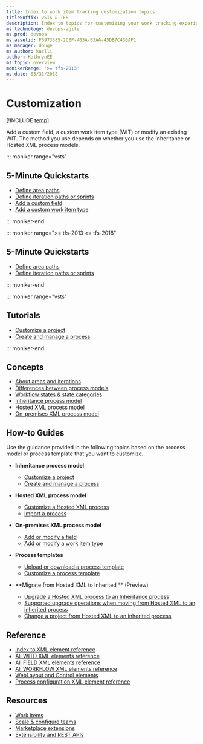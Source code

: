 ```yaml
---
title: Index to work item tracking customization topics
titleSuffix: VSTS & TFS   
description: Index to topics for customizing your work tracking experience in Visual Studio Team Services & Team Foundation Server 
ms.technology: devops-agile
ms.prod: devops
ms.assetid: F6973385-2CEF-403A-B3AA-45DB7C436AF1
ms.manager: douge
ms.author: kaelliauthor: KathrynEE
ms.topic: overview
monikerRange: '>= tfs-2013'
ms.date: 05/31/2018
---
```


# Customization  

[!INCLUDE [temp](../_shared/version-vsts-tfs-all-versions.md)]

Add a custom field, a custom work item type (WIT) or modify an existing WIT. The method you use depends on whether you use the Inheritance or Hosted XML process models.  


::: moniker range="vsts"
## 5-Minute Quickstarts  

- [Define area paths](../../organizations/settings/set-area-paths.md?toc=/vsts/work/customize/toc.json&bc=/vsts/work/customize/breadcrumb/toc.json)
- [Define iteration paths or sprints](../../organizations/settings/set-iteration-paths-sprints.md?toc=/vsts/work/customize/toc.json&bc=/vsts/work/customize/breadcrumb/toc.json) 
- [Add a custom field](../../organizations/settings/work/add-custom-field.md?toc=/vsts/work/customize/toc.json&bc=/vsts/work/customize/breadcrumb/toc.json)   
- [Add a custom work item type](../../organizations/settings/work/add-custom-wit.md?toc=/vsts/work/customize/toc.json&bc=/vsts/work/customize/breadcrumb/toc.json)   

::: moniker-end

::: moniker range=">= tfs-2013 <= tfs-2018"
## 5-Minute Quickstarts  

- [Define area paths](../../organizations/settings/set-area-paths.md?toc=/vsts/work/customize/toc.json&bc=/vsts/work/customize/breadcrumb/toc.json)
- [Define iteration paths or sprints](../../organizations/settings/set-iteration-paths-sprints.md?toc=/vsts/work/customize/toc.json&bc=/vsts/work/customize/breadcrumb/toc.json) 

::: moniker-end

::: moniker range="vsts"
## Tutorials 
- [Customize a project](../../organizations/settings/work/customize-process.md?toc=/vsts/work/customize/toc.json&bc=/vsts/work/customize/breadcrumb/toc.json)   
- [Create and manage a process](../../organizations/settings/work/manage-process.md?toc=/vsts/work/customize/toc.json&bc=/vsts/work/customize/breadcrumb/toc.json) 

::: moniker-end

## Concepts

- [About areas and iterations](../../organizations/settings/about-areas-iterations.md?toc=/vsts/work/customize/toc.json&bc=/vsts/work/customize/breadcrumb/toc.json)  
- [Differences between process models](import-process/differences.md) 
- [Workflow states & state categories](workflow-and-state-categories.md)
- [Inheritance process model](../../organizations/settings/work/inheritance-process-model.md?toc=/vsts/work/customize/toc.json&bc=/vsts/work/customize/breadcrumb/toc.json)   
- [Hosted XML process model](hosted-xml-process-model.md)  
- [On-premises XML process model](on-premises-xml-process-model.md)  


## How-to Guides

Use the guidance provided in the following topics based on the process model or process template that you want to customize.  

- **Inheritance process model**
	- [Customize a project](../../organizations/settings/work/customize-process.md?toc=/vsts/work/customize/toc.json&bc=/vsts/work/customize/breadcrumb/toc.json)     
	- [Create and manage a process](../../organizations/settings/work/manage-process.md?toc=/vsts/work/customize/toc.json&bc=/vsts/work/customize/breadcrumb/toc.json)    

- **Hosted XML process model**
	- [Customize a Hosted XML process](import-process/customize-process.md)  
    - [Import a process](import-process/import-process.md)

- **On-premises XML process model**
    - [Add or modify a field](add-modify-field.md)
    - [Add or modify a work item type](add-modify-wit.md)

- **Process templates**
    - [Upload or download a process template](../work-items/guidance/manage-process-templates.md?toc=/vsts/work/customize/toc.json&bc=/vsts/work/customize/breadcrumb/toc.json)
    - [Customize a process template](reference/process-templates/customize-process.md)  

- **Migrate from Hosted XML to Inherited ** (Preview)
    - [Upgrade a Hosted XML process to an Inheritance process](hosted-xml-to-inherited/upgrade-hosted-to-inherited.md)  
	- [Supported upgrade operations when moving from Hosted XML to an inherited process](hosted-xml-to-inherited/upgrade-support-hosted-to-inherited.md)  
	- [Change a project from Hosted XML to an inherited process](hosted-xml-to-inherited/change-process-from-hosted-to-inherited.md)
    

 

## Reference  
  
- [Index to XML element reference](reference/xml-element-reference.md) 
- [All WITD XML elements reference](reference/all-witd-xml-elements-reference.md)
- [All FIELD XML elements reference](reference/all-field-xml-elements-reference.md)  
- [All WORKFLOW XML elements reference](reference/all-workflow-xml-elements-reference.md) 
- [WebLayout and Control elements](reference/weblayout-xml-elements.md)
- [Process configuration XML element reference](reference/process-configuration-xml-element.md)

 
## Resources 

- [Work items](../work-items/index.md)
- [Scale & configure teams](../../organizations/settings/index.md)
- [Marketplace extensions](../../marketplace/install-vsts-extension.md)
- [Extensibility and REST APIs](../../extend/overview.md) 